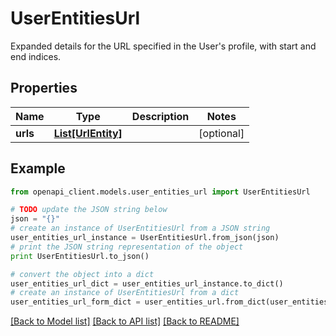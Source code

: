 # UserEntitiesUrl

Expanded details for the URL specified in the User's profile, with start and end indices.

## Properties
Name | Type | Description | Notes
------------ | ------------- | ------------- | -------------
**urls** | [**List[UrlEntity]**](UrlEntity.md) |  | [optional] 

## Example

```python
from openapi_client.models.user_entities_url import UserEntitiesUrl

# TODO update the JSON string below
json = "{}"
# create an instance of UserEntitiesUrl from a JSON string
user_entities_url_instance = UserEntitiesUrl.from_json(json)
# print the JSON string representation of the object
print UserEntitiesUrl.to_json()

# convert the object into a dict
user_entities_url_dict = user_entities_url_instance.to_dict()
# create an instance of UserEntitiesUrl from a dict
user_entities_url_form_dict = user_entities_url.from_dict(user_entities_url_dict)
```
[[Back to Model list]](../README.md#documentation-for-models) [[Back to API list]](../README.md#documentation-for-api-endpoints) [[Back to README]](../README.md)


